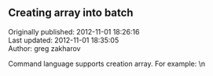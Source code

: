 ## Creating array into batch  
Originally published: 2012-11-01 18:26:16  
Last updated: 2012-11-01 18:35:05  
Author: greg zakharov  
  
Command language supports creation array. For example:\n